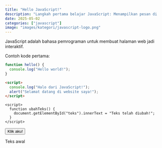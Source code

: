 ```yaml
---
title: "Hello JavaScript!"
description: "Langkah pertama belajar JavaScript: Menampilkan pesan di konsol dan memanipulasi elemen HTML."
date: 2025-05-02
categories: ["javascript"]
image: "images/kategori/javascript-logo.png"
---
```


JavaScript adalah bahasa pemrograman untuk membuat halaman web jadi interaktif.

Contoh kode pertama:

```js
function hello() {
  console.log("Hello world!");
}
```

```html
<script>
  console.log("Halo dari JavaScript!");
  alert("Selamat datang di website saya!");
</script>
```

```
<script>
  function ubahTeks() {
    document.getElementById("teks").innerText = "Teks telah diubah!";
  }
</script>
```

<button onclick="ubahTeks()">Klik aku!</button>
<p id="teks">Teks awal</p>
